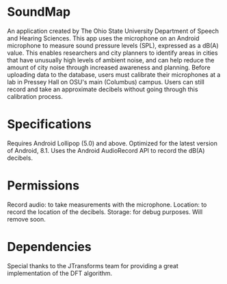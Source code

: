 # SoundMap
An application created by The Ohio State University Department of Speech and Hearing Sciences. This app uses the microphone on an Android microphone to measure sound pressure levels (SPL), expressed as a dB(A) value. This enables researchers and city planners to identify areas in cities that have unusually high levels of ambient noise, and can help reduce the amount of city noise through increased awareness and planning. Before uploading data to the database, users must calibrate their microphones at a lab in Pressey Hall on OSU's main (Columbus) campus. Users can still record and take an approximate decibels without going through this calibration process.

# Specifications
Requires Android Lollipop (5.0) and above. Optimized for the latest version of Android, 8.1. Uses the Android AudioRecord API to record the dB(A) decibels.

# Permissions
Record audio: to take measurements with the microphone.
Location: to record the location of the decibels.
Storage: for debug purposes. Will remove soon.

# Dependencies
Special thanks to the JTransforms team for providing a great implementation of the DFT algorithm. 
